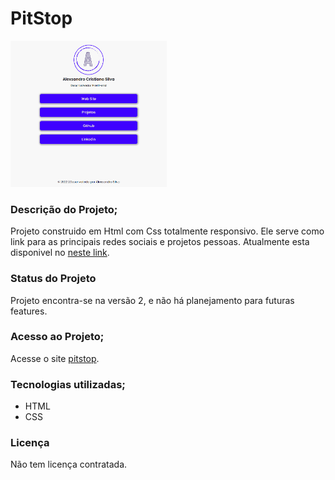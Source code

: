 # PitStop

<img src="./public/capa.png" alt="imagem do site versao mobile" style="width:250px;"/>

### Descrição do Projeto;

Projeto construido em Html com Css totalmente responsivo. Ele serve como link para as principais redes sociais e projetos pessoas. Atualmente esta disponivel no [neste link](https://pitstopdev.netlify.app/).

### Status do Projeto

Projeto encontra-se na versão 2, e não há planejamento para futuras features.

### Acesso ao Projeto;

Acesse o site [pitstop](https://pitstopdev.netlify.app/).

### Tecnologias utilizadas;

- HTML
- CSS

### Licença

Não tem licença contratada.
